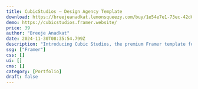 ```yaml
---
title: CubicStudios — Design Agency Template
download: https://breejeanadkat.lemonsqueezy.com/buy/1e54e7e1-73ec-42d0-8bf7-b9ea190572f8
demo: https://cubicstudios.framer.website/
price: 39
author: "Breeje Anadkat"
date: 2024-11-30T08:35:54.799Z
description: "Introducing Cubic Studios, the premium Framer template for design agencies, featuring a timeless monochrome palette that radiates modern elegance and sophistication."
ssg: ["Framer"]
css: []
ui: []
cms: []
category: [Portfolio]
draft: false
---
```

